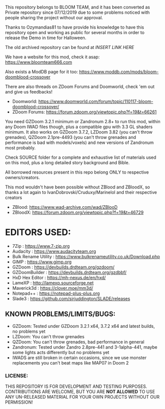 This repository belongs to BLOOM TEAM, and it has been converted as Private repository since
07/12/2019 due to some problems noticed with people sharing the project without our approval.

Thanks to Ozymandias81 to have provide his knowledge to have this repository open and working
as public for several months in order to release the Demo in time for Halloween.

The old archived repository can be found at *INSERT LINK HERE*

We have a website for this mod, check it asap: https://www.bloomteam666.com

Also exists a ModDB page for it too: https://www.moddb.com/mods/bloom-doomblood-crossover

There are also threads on ZDoom Forums and Doomworld, check 'em out and give us feedbacks!

- Doomworld: https://www.doomworld.com/forum/topic/110117-bloom-doomblood-crossover/
- ZDoom Forums: https://forum.zdoom.org/viewtopic.php?f=19&t=66261

You need GZDoom 3.2.1 minimum or Zandronum 2.8+ to run this mod, within any Doom IWAD files though, plus
a compatible gpu with 3.3 GL shaders minimum. It also works on GZDoom 3.7.2, LZDoom 3.82 (you can't throw
grenades), QZDoom 2.1pre-4493 (you can't throw grenades and performance is bad with models/voxels) and 
new versions of Zandronum most probably.

Check SOURCE folder for a complete and exhaustive list of materials used on this mod,
plus a long detailed story background and Bible.

All borrowed resources present in this repo belong ONLY to respective owners/creators.

This mod wouldn't have been possible without ZBlood and ZBloodX, so thanks a lot again to
IvanDobrovski/Cruduxy/Marinelol and their respective creators

- ZBlood: https://www.wad-archive.com/wad/ZBlooD
- ZBloodX: https://forum.zdoom.org/viewtopic.php?f=19&t=46729

# EDITORS USED:
- 7Zip : https://www.7-zip.org
- Audacity : https://www.audacityteam.org
- Bulk Rename Utility : https://www.bulkrenameutility.co.uk/Download.php
- GIMP : https://www.gimp.org
- GZDoom : https://devbuilds.drdteam.org/gzdoom/
- GZDoomBuilder : https://devbuilds.drdteam.org/gzdbbf/
- HxD Hex Editor : https://mh-nexus.de/en/hxd/
- LameXP : http://lamexp.sourceforge.net
- Maverick3d : https://clover.moe/mm3d/
- Notepad++ : https://notepad-plus-plus.org
- Slade3 : https://github.com/sirjuddington/SLADE/releases

## KNOWN PROBLEMS/LIMITS/BUGS:
- GZDoom: Tested under GZDoom 3.2.1 x64, 3.7.2 x64 and latest builds, no problems yet
- LZDoom: You can't throw grenades
- QZDoom: You can't throw grenades, bad performance in general
- Zandronum: Tested under Zandro 2.8pre-441 and 3-1alpha-441, maybe some lights acts differently but no problems yet
- IWADS are still broken in certain occasions, since we use monster replacements you can't beat maps like MAP07 in Doom 2

### LICENSE:
THIS REPOSITORY IS FOR DEVELOPMENT AND TESTING PURPOSES. CONTRIBUTIONS ARE WELCOME, BUT YOU ARE **NOT ALLOWED** TO USE ANY UN-RELEASED MATERIAL FOR YOUR OWN PROJECTS WITHOUT OUR PERMISSION!